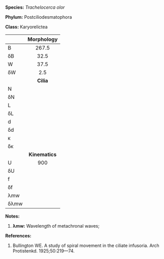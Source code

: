 **Species:** *Trachelocerca olor*

**Phylum:** Postciliodesmatophora

**Class:** Karyorelictea

|      | **Morphology** |
| :--- | :------------: |
| B    | 267.5 |
| δB   | 32.5 |
| W    | 37.5 |
| δW   | 2.5 |
|      | **Cilia** |
| N    |  |
| δN   |  |
| L    |  |
| δL   |  |
| d    |  |
| δd   |  |
| κ    |  |
| δκ   |  |
|      | **Kinematics** |
| U    | 900 |
| δU   |  |
| f    |  |
| δf   |  |
| λmw  |  |
| δλmw |  |

**Notes:**

1. **λmw:** Wavelength of metachronal waves;

**References:**

1. Bullington WE.  A study of spiral movement in the ciliate infusoria.  Arch Protistenkd. 1925;50:219—74.
